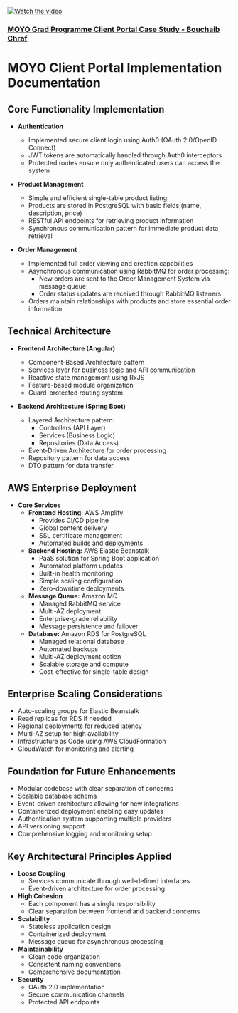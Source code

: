 [![Watch the video](https://img.youtube.com/vi/l0Vd7tcTRN8/maxresdefault.jpg)](https://youtu.be/l0Vd7tcTRN8)

### [MOYO Grad Programme Client Portal Case Study - Bouchaib Chraf](https://youtu.be/l0Vd7tcTRN8)

# MOYO Client Portal Implementation Documentation

## Core Functionality Implementation

* **Authentication**
    * Implemented secure client login using Auth0 (OAuth 2.0/OpenID Connect)
    * JWT tokens are automatically handled through Auth0 interceptors
    * Protected routes ensure only authenticated users can access the system

* **Product Management**
    * Simple and efficient single-table product listing
    * Products are stored in PostgreSQL with basic fields (name, description, price)
    * RESTful API endpoints for retrieving product information
    * Synchronous communication pattern for immediate product data retrieval

* **Order Management**
    * Implemented full order viewing and creation capabilities
    * Asynchronous communication using RabbitMQ for order processing:
        * New orders are sent to the Order Management System via message queue
        * Order status updates are received through RabbitMQ listeners
    * Orders maintain relationships with products and store essential order information

## Technical Architecture

* **Frontend Architecture (Angular)**
    * Component-Based Architecture pattern
    * Services layer for business logic and API communication
    * Reactive state management using RxJS
    * Feature-based module organization
    * Guard-protected routing system

* **Backend Architecture (Spring Boot)**
    * Layered Architecture pattern:
        * Controllers (API Layer)
        * Services (Business Logic)
        * Repositories (Data Access)
    * Event-Driven Architecture for order processing
    * Repository pattern for data access
    * DTO pattern for data transfer

## AWS Enterprise Deployment

* **Core Services**
    * **Frontend Hosting:** AWS Amplify
        * Provides CI/CD pipeline
        * Global content delivery
        * SSL certificate management
        * Automated builds and deployments
    * **Backend Hosting:** AWS Elastic Beanstalk
        * PaaS solution for Spring Boot application
        * Automated platform updates
        * Built-in health monitoring
        * Simple scaling configuration
        * Zero-downtime deployments
    * **Message Queue:** Amazon MQ 
        * Managed RabbitMQ service
        * Multi-AZ deployment
        * Enterprise-grade reliability
        * Message persistence and failover
    * **Database:** Amazon RDS for PostgreSQL
        * Managed relational database
        * Automated backups
        * Multi-AZ deployment option
        * Scalable storage and compute
        * Cost-effective for single-table design

## Enterprise Scaling Considerations

* Auto-scaling groups for Elastic Beanstalk
* Read replicas for RDS if needed
* Regional deployments for reduced latency
* Multi-AZ setup for high availability
* Infrastructure as Code using AWS CloudFormation
* CloudWatch for monitoring and alerting

## Foundation for Future Enhancements

* Modular codebase with clear separation of concerns
* Scalable database schema
* Event-driven architecture allowing for new integrations
* Containerized deployment enabling easy updates
* Authentication system supporting multiple providers
* API versioning support
* Comprehensive logging and monitoring setup

## Key Architectural Principles Applied

* **Loose Coupling**
    * Services communicate through well-defined interfaces
    * Event-driven architecture for order processing
* **High Cohesion**
    * Each component has a single responsibility
    * Clear separation between frontend and backend concerns
* **Scalability**
    * Stateless application design
    * Containerized deployment
    * Message queue for asynchronous processing
* **Maintainability**
    * Clean code organization
    * Consistent naming conventions
    * Comprehensive documentation
* **Security**
    * OAuth 2.0 implementation
    * Secure communication channels
    * Protected API endpoints